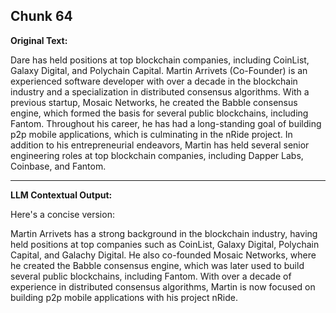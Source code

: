 ## Chunk 64

**Original Text:**

Dare has held positions at top blockchain companies,
including CoinList, Galaxy Digital, and Polychain Capital. Martin Arrivets (Co-Founder) is an experienced software developer
with over a decade in the blockchain industry and a specialization in
distributed consensus algorithms. With a previous startup, Mosaic
Networks, he created the Babble consensus engine, which formed the
basis for several public blockchains, including Fantom. Throughout his
career, he has had a long-standing goal of building p2p mobile
applications, which is culminating in the nRide project. In addition to
his entrepreneurial endeavors, Martin has held several senior
engineering roles at top blockchain companies, including Dapper Labs,
Coinbase, and Fantom.

---

**LLM Contextual Output:**

Here's a concise version:

Martin Arrivets has a strong background in the blockchain industry, having held positions at top companies such as CoinList, Galaxy Digital, Polychain Capital, and Galachy Digital. He also co-founded Mosaic Networks, where he created the Babble consensus engine, which was later used to build several public blockchains, including Fantom. With over a decade of experience in distributed consensus algorithms, Martin is now focused on building p2p mobile applications with his project nRide.
